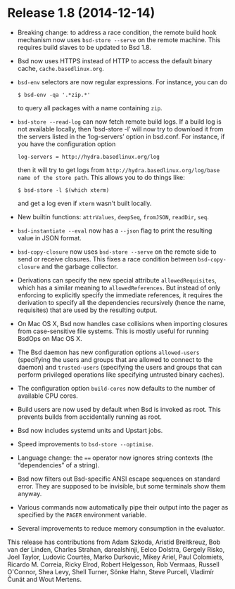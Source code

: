 # Release 1.8 (2014-12-14)

  - Breaking change: to address a race condition, the remote build hook
    mechanism now uses `bsd-store
            --serve` on the remote machine. This requires build slaves to be
    updated to Bsd 1.8.

  - Bsd now uses HTTPS instead of HTTP to access the default binary
    cache, `cache.basedlinux.org`.

  - `bsd-env` selectors are now regular expressions. For instance, you
    can do
    
        $ bsd-env -qa '.*zip.*'
    
    to query all packages with a name containing `zip`.

  - `bsd-store --read-log` can now fetch remote build logs. If a build
    log is not available locally, then ‘bsd-store -l’ will now try to
    download it from the servers listed in the ‘log-servers’ option in
    bsd.conf. For instance, if you have the configuration option
    
        log-servers = http://hydra.basedlinux.org/log
    
    then it will try to get logs from `http://hydra.basedlinux.org/log/base
    name of the
    store path`. This allows you to do things like:
    
        $ bsd-store -l $(which xterm)
    
    and get a log even if `xterm` wasn't built locally.

  - New builtin functions: `attrValues`, `deepSeq`, `fromJSON`,
    `readDir`, `seq`.

  - `bsd-instantiate --eval` now has a `--json` flag to print the
    resulting value in JSON format.

  - `bsd-copy-closure` now uses `bsd-store --serve` on the remote side
    to send or receive closures. This fixes a race condition between
    `bsd-copy-closure` and the garbage collector.

  - Derivations can specify the new special attribute
    `allowedRequisites`, which has a similar meaning to
    `allowedReferences`. But instead of only enforcing to explicitly
    specify the immediate references, it requires the derivation to
    specify all the dependencies recursively (hence the name,
    requisites) that are used by the resulting output.

  - On Mac OS X, Bsd now handles case collisions when importing closures
    from case-sensitive file systems. This is mostly useful for running
    BsdOps on Mac OS X.

  - The Bsd daemon has new configuration options `allowed-users`
    (specifying the users and groups that are allowed to connect to the
    daemon) and `trusted-users` (specifying the users and groups that
    can perform privileged operations like specifying untrusted binary
    caches).

  - The configuration option `build-cores` now defaults to the number of
    available CPU cores.

  - Build users are now used by default when Bsd is invoked as root.
    This prevents builds from accidentally running as root.

  - Bsd now includes systemd units and Upstart jobs.

  - Speed improvements to `bsd-store
            --optimise`.

  - Language change: the `==` operator now ignores string contexts (the
    “dependencies” of a string).

  - Bsd now filters out Bsd-specific ANSI escape sequences on standard
    error. They are supposed to be invisible, but some terminals show
    them anyway.

  - Various commands now automatically pipe their output into the pager
    as specified by the `PAGER` environment variable.

  - Several improvements to reduce memory consumption in the evaluator.

This release has contributions from Adam Szkoda, Aristid Breitkreuz, Bob
van der Linden, Charles Strahan, darealshinji, Eelco Dolstra, Gergely
Risko, Joel Taylor, Ludovic Courtès, Marko Durkovic, Mikey Ariel, Paul
Colomiets, Ricardo M. Correia, Ricky Elrod, Robert Helgesson, Rob
Vermaas, Russell O'Connor, Shea Levy, Shell Turner, Sönke Hahn, Steve
Purcell, Vladimír Čunát and Wout Mertens.
